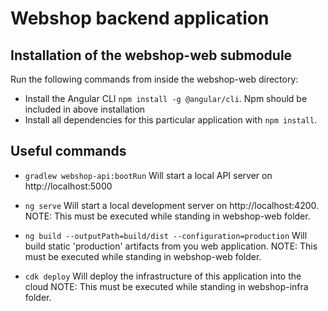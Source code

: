 # Webshop backend application

## Installation of the webshop-web submodule

Run the following commands from inside the webshop-web directory:

* Install the Angular CLI `npm install -g @angular/cli`. Npm should be included in above installation
* Install all dependencies for this particular application with `npm install`.

## Useful commands
 * `gradlew webshop-api:bootRun` Will start a local API server on http://localhost:5000
 
 * `ng serve`  Will start a local development server on http://localhost:4200. 
 NOTE: This must be executed while standing in webshop-web folder.
 
 * `ng build --outputPath=build/dist --configuration=production` Will build static 'production' artifacts from you web application. 
 NOTE: This must be executed while standing in webshop-web folder.
 
 * `cdk deploy` Will deploy the infrastructure of this application into the cloud
 NOTE: This must be executed while standing in webshop-infra folder.